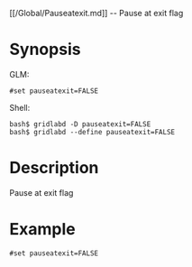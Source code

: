 [[/Global/Pauseatexit.md]] -- Pause at exit flag

# Synopsis
GLM:
~~~
#set pauseatexit=FALSE
~~~
Shell:
~~~
bash$ gridlabd -D pauseatexit=FALSE
bash$ gridlabd --define pauseatexit=FALSE
~~~

# Description

Pause at exit flag

# Example

~~~
#set pauseatexit=FALSE
~~~
